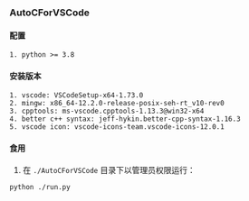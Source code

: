 ### AutoCForVSCode
#### 配置
```
1. python >= 3.8
```

#### 安装版本
```
1. vscode: VSCodeSetup-x64-1.73.0
2. mingw: x86_64-12.2.0-release-posix-seh-rt_v10-rev0
3. cpptools: ms-vscode.cpptools-1.13.3@win32-x64
4. better c++ syntax: jeff-hykin.better-cpp-syntax-1.16.3
5. vscode icon: vscode-icons-team.vscode-icons-12.0.1
```

#### 食用
1. 在 `./AutoCForVSCode` 目录下以管理员权限运行：
```shell
python ./run.py
```